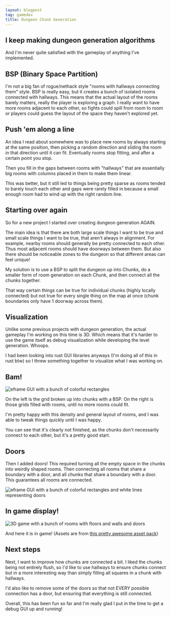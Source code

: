 ```yaml
---
layout: blogpost
tag: gamedev
title: Dungeon Chunk Generation
---
```


## I keep making dungeon generation algorithms

And I'm never quite satisfied with the gameplay of anything I've implemented.

<!--more-->

## BSP (Binary Space Partition)

I'm not a big fan of rogue/nethack style "rooms with hallways connecting them" style.
BSP is really easy, but it creates a bunch of isolated rooms connected with hallways.
This means that the actual layout of the rooms barely matters, really the player is exploring a graph.
I really want to have more rooms adjacent to each other, so fights could spill from room to room or players could guess the layout of the space they haven't explored yet.

## Push 'em along a line

An idea I read about somewhere was to place new rooms by always starting at the same position, then picking a random direction and sliding the room in that direction until it can fit.
Eventually rooms stop fitting, and after a certain point you stop.

Then you fill in the gaps between rooms with "hallways" that are essentially big rooms with columns placed in them to make them linear.

This was better, but it still led to things being pretty sparse as rooms tended to barely touch each other and gaps were rarely filled in because a small enough room had to wind up with the right random line.

## Starting over again

So for a new project I started over creating dungeon generation AGAIN.

The main idea is that there are both large scale things I want to be true and small scale things I want to be true, that aren't always in alignment.
For example, nearby rooms should generally be pretty connected to each other.
Thus most adjacent rooms should have doorways between them.
But also there should be noticeable zones to the dungeon so that different areas can feel unique!

My solution is to use a BSP to split the dungeon up into Chunks, do a smaller form of room generation on each Chunk, and then connect all the chunks together.

That way certain things can be true for individual chunks (highly locally connected) but not true for every single thing on the map at once (chunk boundaries only have 1 doorway across them).

## Visualization

Unlike some previous projects with dungeon generation, the actual gameplay I'm working on this time is 3D.
Which means that it's harder to use the game itself as debug visualization while developing the level generation. Whoops.

I had been looking into rust GUI libraries anyways (I'm doing all of this in rust btw) so I threw something together to visualize what I was working on.

## Bam!

<div class="image-container">
<img class="fullimage" src="/assets/images/level_gen/rooms_without_doors_gui.png" alt="eframe GUI with a bunch of colorful rectangles">
</div>

On the left is the grid broken up into chunks with a BSP.
On the right is those grids filled with rooms, until no more rooms could fit.

I'm pretty happy with this density and general layout of rooms, and I was able to tweak things quickly until I was happy.

You can see that it's clearly not finished, as the chunks don't necessarily connect to each other, but it's a pretty good start.

## Doors

Then I added doors! This required turning all the empty space in the chunks into weirdly shaped rooms.
Then connecting all rooms that share a boundary with a door, and all chunks that share a boundary with a door.
This guarantees all rooms are connected.

<div class="image-container">
<img class="fullimage" src="/assets/images/level_gen/rooms_with_doors_gui.jpg" alt="eframe GUI with a bunch of colorful rectangles and white lines representing doors">
</div>

## In game display!

<div class="image-container">
<img class="fullimage" src="/assets/images/level_gen/generated_rooms_with_doors.jpg" alt="3D game with a bunch of rooms with floors and walls and doors">
</div>

And here it is in game! (Assets are from <a href="https://kaylousberg.itch.io/kaykit-dungeon-remastered">this pretty awesome asset pack</a>)

## Next steps

Next, I want to improve how chunks are connected a bit.
I liked the chunks being not entirely flush, so I'd like to use hallways to ensure chunks connect but in a more interesting way than simply filling all squares in a chunk with hallways.

I'd also like to remove some of the doors so that not EVERY possible connection has a door, but ensuring that everything is still connected.

Overall, this has been fun so far and I'm really glad I put in the time to get a debug GUI up and running!
